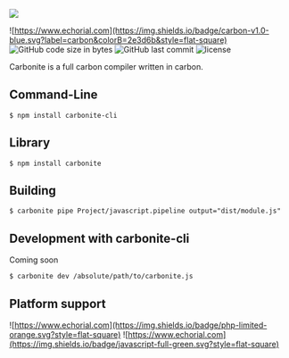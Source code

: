 ![](https://echorial.com/Images/Carbonite.png)

![https://www.echorial.com](https://img.shields.io/badge/carbon-v1.0-blue.svg?label=carbon&colorB=2e3d6b&style=flat-square)
![GitHub code size in bytes](https://img.shields.io/github/languages/code-size/Echorial/carbonite.svg?style=flat-square)
![GitHub last commit](https://img.shields.io/github/last-commit/Echorial/carbonite.svg?style=flat-square)
![license](https://img.shields.io/github/license/Echorial/carbonite.svg?style=flat-square)

Carbonite is a full carbon compiler written in carbon.

## Command-Line
```
$ npm install carbonite-cli
```
## Library
```
$ npm install carbonite
```

## Building
```
$ carbonite pipe Project/javascript.pipeline output="dist/module.js"
```
## Development with carbonite-cli
Coming soon
```
$ carbonite dev /absolute/path/to/carbonite.js
```
## Platform support
![https://www.echorial.com](https://img.shields.io/badge/php-limited-orange.svg?style=flat-square)
![https://www.echorial.com](https://img.shields.io/badge/javascript-full-green.svg?style=flat-square)